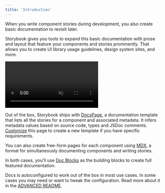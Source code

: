 ```yaml
---
title: 'Introduction'
---
```


When you write component stories during development, you also create basic documentation to revisit later. 

Storybook gives you tools to expand this basic documentation with prose and layout that feature your components and stories prominently. That allows you to create UI library usage guidelines, design system sites, and more.

<video autoPlay muted playsInline loop>
  <source
    src="addon-docs-optimized.mp4"
    type="video/mp4"
  />
</video>

Out of the box, Storybook ships with [DocsPage](./docs-page.md), a documentation template that lists all the stories for a component and associated metadata. It infers metadata values based on source code, types and JSDoc comments. [Customize](./docs-page.md#replacing-docspage) this page to create a new template if you have specific requirements.

You can also create free-form pages for each component using [MDX](./mdx.md), a format for simultaneously documenting components and writing stories. 

In both cases, you’ll use [Doc Blocks](./doc-blocks.md) as the building blocks to create full featured documentation.

Docs is autoconfigured to work out of the box in most use cases. In some cases you may need or want to tweak the configuration. Read more about it in the [ADVANCED README](../../addons/docs/ADVANCED-README.md).

